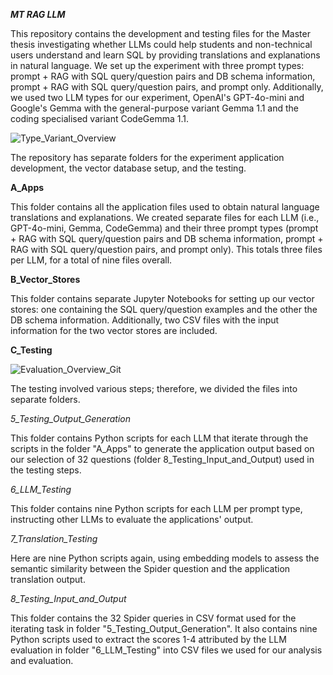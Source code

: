 ***MT RAG LLM***

This repository contains the development and testing files for the Master thesis investigating whether LLMs could help students and non-technical users understand and learn SQL by providing translations and explanations in natural language. We set up the experiment with three prompt types: prompt + RAG with SQL query/question pairs and DB schema information, prompt + RAG with SQL query/question pairs, and prompt only. Additionally, we used two LLM types for our experiment, OpenAI's GPT-4o-mini and Google's Gemma with the general-purpose variant Gemma 1.1 and the coding specialised variant CodeGemma 1.1.

![Type_Variant_Overview](https://github.com/user-attachments/assets/f8e0392d-1a11-4af9-8b4d-97f2a1a88710)

The repository has separate folders for the experiment application development, the vector database setup, and the testing.

**A_Apps**

This folder contains all the application files used to obtain natural language translations and explanations. We created separate files for each LLM (i.e., GPT-4o-mini, Gemma, CodeGemma) and their three prompt types (prompt + RAG with SQL query/question pairs and DB schema information, prompt + RAG with SQL query/question pairs, and prompt only). This totals three files per LLM, for a total of nine files overall.

**B_Vector_Stores**

This folder contains separate Jupyter Notebooks for setting up our vector stores: one containing the SQL query/question examples and the other the DB schema information. Additionally, two CSV files with the input information for the two vector stores are included.

**C_Testing**

![Evaluation_Overview_Git](https://github.com/user-attachments/assets/80d2bab0-6dc3-4986-a861-d63e3f5f7d94)

The testing involved various steps; therefore, we divided the files into separate folders.

*5_Testing_Output_Generation*

This folder contains Python scripts for each LLM that iterate through the scripts in the folder "A_Apps" to generate the application output based on our selection of 32 questions (folder 8_Testing_Input_and_Output) used in the testing steps.

*6_LLM_Testing*

This folder contains nine Python scripts for each LLM per prompt type, instructing other LLMs to evaluate the applications' output.

*7_Translation_Testing*

Here are nine Python scripts again, using embedding models to assess the semantic similarity between the Spider question and the application translation output.

*8_Testing_Input_and_Output*

This folder contains the 32 Spider queries in CSV format used for the iterating task in folder "5_Testing_Output_Generation". It also contains nine Python scripts used to extract the scores 1-4 attributed by the LLM evaluation in folder "6_LLM_Testing" into CSV files we used for our analysis and evaluation.
